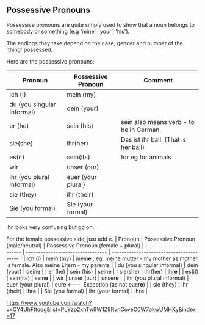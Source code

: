 ## Possessive Pronouns

Possessive pronouns are quite simply used to show that a noun belongs to somebody or something (e.g 'mine', 'your', 'his').

The endings they take depend on the case, gender and number of the 'thing' possessed.

Here are the possessive pronouns:

| Pronoun                    | Possessive Pronoun | Comment                                 |
| -------------------------- | ------------------ | --------------------------------------- |
| ich (I)                    | mein (my)          |                                         |
| du (you singular informal) | dein (your)        |                                         |
| er (he)                    | sein (his)         | sein also means verb - to be in German. |
| sie(she)                   | ihr(her)           | Das ist ihr ball. (That is her ball)    |
| es(it)                     | sein(its)          | for eg for animals                      |
| wir                        | unser (our)        |                                         |
| ihr (you plural informal)  | euer (your plural) |                                         |
| sie (they)                 | ihr (their)        |                                         |
| Sie (you formal)           | Sie (your formal)  |                                         |

ihr looks very confusing but go on.

For the female possessive side, just add e.
| Pronoun                    | Possessive Pronoun (male/neutral) | Possessive Pronoun (female + plural)     |
| -------------------------- | --------------------------------- | ---------------------------------------- |
| ich (I)                    | mein (my)                         | mein**e** . eg. meine mutter - my mother as mother is female. Also meine Eltern - my parents |
| du (you singular informal) | dein (your)                       | dein**e**                                |
| er (he)                    | sein (his)                        | sein**e**                                |
| sie(she)                   | ihr(her)                          | ihr**e**                                 |
| es(it)                     | sein(its)                         | sein**e**                                |
| wir                        | unser (our)                       | unser**e**                               |
| ihr (you plural informal)  | euer (your plural)                | eure <——— Exception (as not euer**e**)   |
| sie (they)                 | ihr (their)                       | ihr**e**                                 |
| Sie (you formal)           | ihr (your formal)                 | ihr**e**                                 |


https://www.youtube.com/watch?v=CY4UhFttoog&list=PLYzp2xhTw9W1Z9RvnCoveC0W7pkwUMHXy&index=17